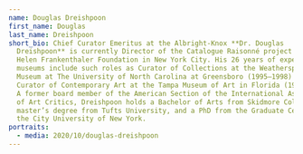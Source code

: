 ```yaml
---
name: Douglas Dreishpoon
first_name: Douglas
last_name: Dreishpoon
short_bio: Chief Curator Emeritus at the Albright-Knox **Dr. Douglas
  Dreishpoon** is currently Director of the Catalogue Raisonné project at the
  Helen Frankenthaler Foundation in New York City. His 26 years of experience in
  museums include such roles as Curator of Collections at the Weatherspoon Art
  Museum at The University of North Carolina at Greensboro (1995–1998) and
  Curator of Contemporary Art at the Tampa Museum of Art in Florida (1991–1995).
  A former board member of the American Section of the International Association
  of Art Critics, Dreishpoon holds a Bachelor of Arts from Skidmore College, a
  master’s degree from Tufts University, and a PhD from the Graduate Center of
  the City University of New York.
portraits:
  - media: 2020/10/douglas-dreishpoon
---
```

